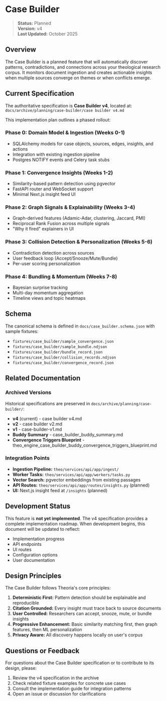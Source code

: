 # Case Builder

> **Status:** Planned  
> **Version:** v4  
> **Last Updated:** October 2025

## Overview

The Case Builder is a planned feature that will automatically discover patterns, contradictions, and connections across your theological research corpus. It monitors document ingestion and creates actionable insights when multiple sources converge on themes or when conflicts emerge.

## Current Specification

The authoritative specification is **Case Builder v4**, located at:
`docs/archive/planning/case-builder/case builder v4.md`

This implementation plan outlines a phased rollout:

### Phase 0: Domain Model & Ingestion (Weeks 0-1)
- SQLAlchemy models for case objects, sources, edges, insights, and actions
- Integration with existing ingestion pipeline
- Postgres NOTIFY events and Celery task stubs

### Phase 1: Convergence Insights (Weeks 1-2)
- Similarity-based pattern detection using pgvector
- FastAPI router and WebSocket support
- Minimal Next.js insight feed UI

### Phase 2: Graph Signals & Explainability (Weeks 3-4)
- Graph-derived features (Adamic-Adar, clustering, Jaccard, PMI)
- Reciprocal Rank Fusion across multiple signals
- "Why it fired" explainers in UI

### Phase 3: Collision Detection & Personalization (Weeks 5-6)
- Contradiction detection across sources
- User feedback loop (Accept/Snooze/Mute/Bundle)
- Per-user scoring personalization

### Phase 4: Bundling & Momentum (Weeks 7-8)
- Bayesian surprise tracking
- Multi-day momentum aggregation
- Timeline views and topic heatmaps

## Schema

The canonical schema is defined in `docs/case_builder.schema.json` with sample fixtures:
- `fixtures/case_builder/sample_convergence.json`
- `fixtures/case_builder/sample_bundle.ndjson`
- `fixtures/case_builder/bundle_record.json`
- `fixtures/case_builder/collision_records.ndjson`
- `fixtures/case_builder/convergence_record.json`

## Related Documentation

### Archived Versions
Historical specifications are preserved in `docs/archive/planning/case-builder/`:
- **v4** (current) - case builder v4.md
- **v2** - case builder v2.md
- **v1** - case-builder-v1.md
- **Buddy Summary** - case_builder_buddy_summary.md
- **Convergence Triggers Blueprint** - theo_engine_case_builder_buddy_convergence_triggers_blueprint.md

### Integration Points
- **Ingestion Pipeline:** `theo/services/api/app/ingest/`
- **Worker Tasks:** `theo/services/api/app/workers/tasks.py`
- **Vector Search:** pgvector embeddings from existing passages
- **API Routes:** `theo/services/api/app/routes/insights.py` (planned)
- **UI:** Next.js insight feed at `/insights` (planned)

## Development Status

This feature is **not yet implemented**. The v4 specification provides a complete implementation roadmap. When development begins, this document will be updated to reflect:
- Implementation progress
- API endpoints
- UI routes
- Configuration options
- User documentation

## Design Principles

The Case Builder follows Theoria's core principles:
1. **Deterministic First:** Pattern detection should be explainable and reproducible
2. **Citation Grounded:** Every insight must trace back to source documents
3. **User Controlled:** Researchers can accept, snooze, mute, or bundle insights
4. **Progressive Enhancement:** Basic similarity matching first, then graph features, then ML personalization
5. **Privacy Aware:** All discovery happens locally on user's corpus

## Questions or Feedback

For questions about the Case Builder specification or to contribute to its design, please:
1. Review the v4 specification in the archive
2. Check related fixture examples for concrete use cases
3. Consult the implementation guide for integration patterns
4. Open an issue or discussion for clarifications

